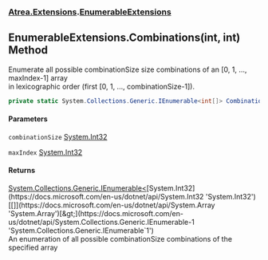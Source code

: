 ### [Atrea.Extensions](./Atrea-Extensions.md 'Atrea.Extensions').[EnumerableExtensions](./Atrea-Extensions-EnumerableExtensions.md 'Atrea.Extensions.EnumerableExtensions')
## EnumerableExtensions.Combinations(int, int) Method
Enumerate all possible combinationSize size combinations of an [0, 1, ..., maxIndex-1] array  
in lexicographic order (first [0, 1, ..., combinationSize-1]).  
```csharp
private static System.Collections.Generic.IEnumerable<int[]> Combinations(int combinationSize, int maxIndex);
```
#### Parameters
<a name='Atrea-Extensions-EnumerableExtensions-Combinations(int_int)-combinationSize'></a>
`combinationSize` [System.Int32](https://docs.microsoft.com/en-us/dotnet/api/System.Int32 'System.Int32')  
  
  
<a name='Atrea-Extensions-EnumerableExtensions-Combinations(int_int)-maxIndex'></a>
`maxIndex` [System.Int32](https://docs.microsoft.com/en-us/dotnet/api/System.Int32 'System.Int32')  
  
  
#### Returns
[System.Collections.Generic.IEnumerable&lt;](https://docs.microsoft.com/en-us/dotnet/api/System.Collections.Generic.IEnumerable-1 'System.Collections.Generic.IEnumerable`1')[System.Int32](https://docs.microsoft.com/en-us/dotnet/api/System.Int32 'System.Int32')[[]](https://docs.microsoft.com/en-us/dotnet/api/System.Array 'System.Array')[&gt;](https://docs.microsoft.com/en-us/dotnet/api/System.Collections.Generic.IEnumerable-1 'System.Collections.Generic.IEnumerable`1')  
An enumeration of all possible combinationSize combinations of the specified array  
